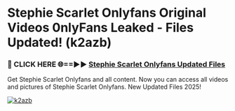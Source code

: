 # Stephie Scarlet Onlyfans Original Videos 0nlyFans Leaked - Files Updated! (k2azb)

<h3>🔴 CLICK HERE 🌐==►► <a href="https://tinyurl.com/x26r9saj" rel="nofollow">Stephie Scarlet Onlyfans Updated Files</a></h3>

Get Stephie Scarlet Onlyfans and all content. Now you can access all videos and pictures of Stephie Scarlet Onlyfans. New Updated Files 2025!

[![k2azb](https://i.imgur.com/LkgZPqh.gif)](https://tinyurl.com/x26r9saj)
